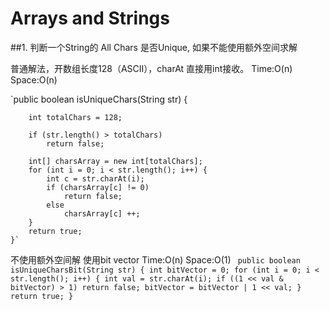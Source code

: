 # Arrays and Strings

##1. 判断一个String的 All Chars 是否Unique, 如果不能使用额外空间求解

普通解法，开数组长度128（ASCII），charAt 直接用int接收。
Time:O(n) Space:O(n)

`public boolean isUniqueChars(String str) {

        int totalChars = 128;

        if (str.length() > totalChars)
            return false;

        int[] charsArray = new int[totalChars];
        for (int i = 0; i < str.length(); i++) {
            int c = str.charAt(i);
            if (charsArray[c] != 0)
                return false;
            else
                charsArray[c] ++;
        }
        return true;
    }`
 
不使用额外空间解 使用bit vector Time:O(n) Space:O(1)
`
    public boolean isUniqueCharsBit(String str) {
        int bitVector = 0;
        for (int i = 0; i < str.length(); i++) {
            int val = str.charAt(i);
            if ((1 << val & bitVector) > 1)
                return false;
            bitVector = bitVector | 1 << val;
        }
        return true;
    }`
